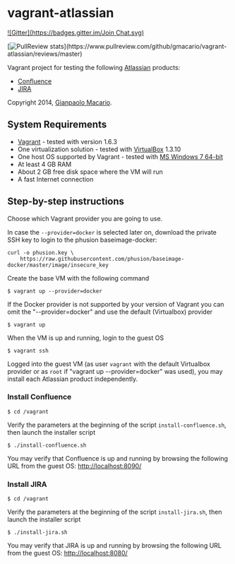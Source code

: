 vagrant-atlassian
=================

[![Gitter](https://badges.gitter.im/Join Chat.svg)](https://gitter.im/gmacario/vagrant-atlassian?utm_source=badge&utm_medium=badge&utm_campaign=pr-badge&utm_content=badge)

[![PullReview stats](https://www.pullreview.com/github/gmacario/vagrant-atlassian/badges/master.svg?)](https://www.pullreview.com/github/gmacario/vagrant-atlassian/reviews/master)

Vagrant project for testing the following [Atlassian](https://www.atlassian.com/) products:
* [Confluence](https://www.atlassian.com/software/confluence)
* [JIRA](https://www.atlassian.com/get-jira)

Copyright 2014, [Gianpaolo Macario](http://gmacario.github.io/).

System Requirements
-------------------

* [Vagrant](http://www.vagrantup.com/) - tested with version 1.6.3
* One virtualization solution - tested with [VirtualBox](https://www.virtualbox.org/) 1.3.10
* One host OS supported by Vagrant - tested with [MS Windows 7 64-bit](http://windows.microsoft.com/)
* At least 4 GB RAM
* About 2 GB free disk space where the VM will run
* A fast Internet connection

Step-by-step instructions
-------------------------

Choose which Vagrant provider you are going to use.

In case the `--provider=docker` is selected later on, download the private SSH key to login to the phusion baseimage-docker:

```
curl -o phusion.key \
    https://raw.githubusercontent.com/phusion/baseimage-docker/master/image/insecure_key
```

Create the base VM with the following command

    $ vagrant up --provider=docker

If the Docker provider is not supported by your version of Vagrant you can omit the "--provider=docker" and use the default (Virtualbox) provider

    $ vagrant up

When the VM is up and running, login to the guest OS

    $ vagrant ssh
    
Logged into the guest VM (as user `vagrant` with the default Virtualbox provider or as `root` if "vagrant up --provider=docker" was used), you may install each Atlassian product independently.

### Install Confluence

    $ cd /vagrant
    
Verify the parameters at the beginning of the script `install-confluence.sh`, then launch the installer script

    $ ./install-confluence.sh
    
You may verify that Confluence is up and running by browsing the following URL from the guest OS: 
[http://localhost:8090/](http://localhost:8090/)

### Install JIRA

    $ cd /vagrant

Verify the parameters at the beginning of the script `install-jira.sh`, then launch the installer script

    $ ./install-jira.sh

You may verify that JIRA is up and running by browsing the following URL from the guest OS: 
[http://localhost:8080/](http://localhost:8080/)

<!-- EOF -->
